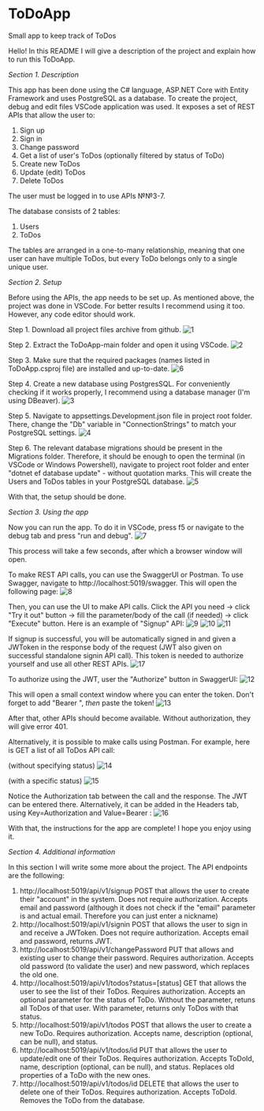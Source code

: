 # ToDoApp
Small app to keep track of ToDos

Hello! In this README I will give a description of the project and explain how to run this ToDoApp.

*Section 1. Description*

This app has been done using the C# language, ASP.NET Core with Entity Framework and uses PostgreSQL as a database.
To create the project, debug and edit files VSCode application was used.
It exposes a set of REST APIs that allow the user to:
  1. Sign up
  2. Sign in
  3. Change password
  4. Get a list of user's ToDos (optionally filtered by status of ToDo)
  5. Create new ToDos
  6. Update (edit) ToDos
  7. Delete ToDos

The user must be logged in to use APIs №№3-7.

The database consists of 2 tables:
  1. Users
  2. ToDos

The tables are arranged in a one-to-many relationship, meaning that one user can have multiple ToDos, but every ToDo belongs only to a single unique user.

*Section 2. Setup*

Before using the APIs, the app needs to be set up.
As mentioned above, the project was done in VSCode. For better results I recommend using it too. However, any code editor should work.

Step 1.
Download all project files archive from github.
![1](https://user-images.githubusercontent.com/92231063/211395423-3fa2f63e-588d-4c31-874f-9e036f3b3e25.png)

Step 2. 
Extract the ToDoApp-main folder and open it using VSCode.
![2](https://user-images.githubusercontent.com/92231063/211395775-07b3bb48-3c8d-462d-87a6-6cdef96b9d1c.png)

Step 3.
Make sure that the required packages (names listed in ToDoApp.csproj file) are installed and up-to-date.
![6](https://user-images.githubusercontent.com/92231063/211398237-b976c50b-6a0d-47f4-9c70-04891dd408fb.png)

Step 4.
Create a new database using PostgresSQL. For conveniently checking if it works properly, I recommend using a database manager (I'm using DBeaver).
![3](https://user-images.githubusercontent.com/92231063/211396426-5f77e674-e17f-4a7a-bbf5-0385e6f6827d.png)

Step 5. 
Navigate to appsettings.Development.json file in project root folder. There, change the "Db" variable in "ConnectionStrings" to match your PostgreSQL settings.
![4](https://user-images.githubusercontent.com/92231063/211396831-e80c36af-c266-4d4e-bf8c-23753335ddf6.png)

Step 6.
The relevant database migrations should be present in the Migrations folder. Therefore, it should be enough to open the terminal (in VSCode or Windows Powershell), navigate to project root folder and enter "dotnet ef database update" - without quotation marks. This will create the Users and ToDos tables in your PostgreSQL database.
![5](https://user-images.githubusercontent.com/92231063/211397686-2f9c5be0-2cdc-41e0-a874-d399f22f01e4.png)

With that, the setup should be done.

*Section 3. Using the app*

Now you can run the app. To do it in VSCode, press f5 or navigate to the debug tab and press "run and debug".
![7](https://user-images.githubusercontent.com/92231063/211399691-ca4ba6f1-7641-44e3-a07d-07df94a38d78.png)

This process will take a few seconds, after which a browser window will open.

To make REST API calls, you can use the SwaggerUI or Postman.
To use Swagger, navigate to http://localhost:5019/swagger. This will open the following page:
![8](https://user-images.githubusercontent.com/92231063/211400853-20918bd3-d8d6-4055-843c-0735e6cec6b7.png)

Then, you can use the UI to make API calls. Click the API you need -> click "Try it out" button -> fill the parameter/body of the call (if needed) -> click "Execute" button. Here is an example of "Signup" API:
![9](https://user-images.githubusercontent.com/92231063/211401990-de4efbeb-3d32-40f7-8336-00e578316cb1.png)
![10](https://user-images.githubusercontent.com/92231063/211402016-1002609e-80e2-4fa2-8995-e1c16443bcdc.png)
![11](https://user-images.githubusercontent.com/92231063/211402033-c7de18c4-9785-44e8-94e8-855afd216fca.png)

If signup is successful, you will be automatically signed in and given a JWToken in the response body of the request (JWT also given on successful standalone signin API call). This token is needed to authorize yourself and use all other REST APIs.
![17](https://user-images.githubusercontent.com/92231063/211406133-1469d55b-e7e9-4d1d-bb35-b56260ee3421.png)

To authorize using the JWT, user the "Authorize" button in SwaggerUI:
![12](https://user-images.githubusercontent.com/92231063/211403303-3481eefe-1a2e-40a0-9241-d71cfb47b0f5.png)

This will open a small context window where you can enter the token. Don't forget to add "Bearer ", *then* paste the token!
![13](https://user-images.githubusercontent.com/92231063/211403524-4996c359-7b8d-438a-ada6-d9272dde01ac.png)

After that, other APIs should become available. Without authorization, they will give error 401.

Alternatively, it is possible to make calls using Postman.
For example, here is GET a list of all ToDos API call:

(without specifying status)
![14](https://user-images.githubusercontent.com/92231063/211404467-0902ca93-c0b9-4fca-9fcb-9c0dc8d208d9.png)

(with a specific status)
![15](https://user-images.githubusercontent.com/92231063/211404635-de88dd13-6220-46f8-a22d-3c9d7b2de8d1.png)

Notice the Authorization tab between the call and the response. The JWT can be entered there. Alternatively, it can be added in the Headers tab, using Key=Authorization and Value=Bearer <token value>:
![16](https://user-images.githubusercontent.com/92231063/211405244-aa3aea2c-6acc-4477-b5b7-ca9c6908f7d1.png)

With that, the instructions for the app are complete! I hope you enjoy using it.
  
*Section 4. Additional information*

In this section I will write some more about the project.
The API endpoints are the following:
  1. http://localhost:5019/api/v1/signup 
    POST that allows the user to create their "account" in the system.
    Does not require authorization.
    Accepts email and password (although it does not check if the "email" parameter is and actual email. Therefore you can just enter a nickname)
  2. http://localhost:5019/api/v1/signin 
    POST that allows the user to sign in and receive a JWToken.
    Does not require authorization.
    Accepts email and password, returns JWT.
  3. http://localhost:5019/api/v1/changePassword 
    PUT that allows and existing user to change their password.
    Requires authorization.
    Accepts old password (to validate the user) and new password, which replaces the old one.
  4. http://localhost:5019/api/v1/todos?status=[status] 
    GET that allows the user to see the list of their ToDos.
    Requires authorization.
    Accepts an optional parameter for the status of ToDo. Without the parameter, retuns all ToDos of that user. With parameter, returns only ToDos with that status.
  5. http://localhost:5019/api/v1/todos 
    POST that allows the user to create a new ToDo.
    Requires authorization.
    Accepts name, description (optional, can be null), and status.
  6. http://localhost:5019/api/v1/todos/id 
    PUT that allows the user to update/edit one of their ToDos.
    Requires authorization.
    Accepts ToDoId, name, description (optional, can be null), and status. Replaces old properties of a ToDo with the new ones.
  7. http://localhost:5019/api/v1/todos/id 
    DELETE that allows the user to delete one of their ToDos.
    Requires authorization.
    Accepts ToDoId. Removes the ToDo from the database.
